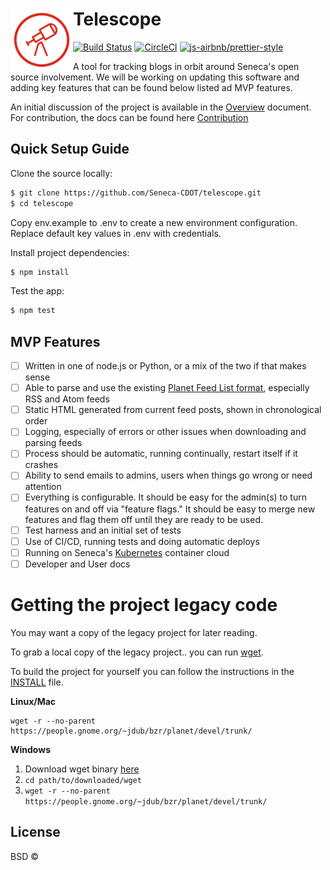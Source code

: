 # Telescope <img align="left" width="100" height="100" src=https://github.com/Seneca-CDOT/telescope/blob/master/src/frontend/img/logo.svg>

[![Build Status](https://travis-ci.org/Seneca-CDOT/telescope.svg?branch=master)](https://travis-ci.org/Seneca-CDOT/telescope)
[![CircleCI](https://circleci.com/gh/Seneca-CDOT/telescope.svg?style=svg)](https://circleci.com/gh/Seneca-CDOT/telescope)
[![js-airbnb/prettier-style](https://img.shields.io/badge/code%20style-airbnb%2Fprettier-blue)](https://github.com/airbnb/javascript)

A tool for tracking blogs in orbit around Seneca's open source involvement. We will be working on updating this software and adding key features that can be found below listed ad MVP features.

An initial discussion of the project is available in the [Overview](docs/overview.md) document.
For contribution, the docs can be found here [Contribution](docs/CONTRIBUTING.md)

## Quick Setup Guide

Clone the source locally:

```sh
$ git clone https://github.com/Seneca-CDOT/telescope.git
$ cd telescope
```

Copy env.example to .env to create a new environment configuration.
Replace default key values in .env with credentials.

Install project dependencies:

```sh
$ npm install
```

Test the app:

```sh
$ npm test
```

## MVP Features

- [ ] Written in one of node.js or Python, or a mix of the two if that makes sense
- [ ] Able to parse and use the existing [Planet Feed List format](https://wiki.cdot.senecacollege.ca/wiki/Planet_CDOT_Feed_List), especially RSS and Atom feeds
- [ ] Static HTML generated from current feed posts, shown in chronological order
- [ ] Logging, especially of errors or other issues when downloading and parsing feeds
- [ ] Process should be automatic, running continually, restart itself if it crashes
- [ ] Ability to send emails to admins, users when things go wrong or need attention
- [ ] Everything is configurable. It should be easy for the admin(s) to turn features on and off via "feature flags." It should be easy to merge new features and flag them off until they are ready to be used.
- [ ] Test harness and an initial set of tests
- [ ] Use of CI/CD, running tests and doing automatic deploys
- [ ] Running on Seneca's [Kubernetes](https://kubernetes.io/) container cloud
- [ ] Developer and User docs

# Getting the project legacy code

You may want a copy of the legacy project for later reading.

To grab a local copy of the legacy project.. you can run [wget](https://www.gnu.org/software/wget/).

To build the project for yourself you can follow the instructions in the [INSTALL](https://people.gnome.org/~jdub/bzr/planet/devel/trunk/INSTALL) file.

**Linux/Mac**

```
wget -r --no-parent https://people.gnome.org/~jdub/bzr/planet/devel/trunk/
```

**Windows**

1. Download wget binary [here](http://wget.addictivecode.org/FrequentlyAskedQuestions.html#download)
2. `cd path/to/downloaded/wget`
3. `wget -r --no-parent https://people.gnome.org/~jdub/bzr/planet/devel/trunk/`

## License

BSD ©
